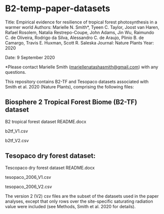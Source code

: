# B2-temp-paper-datasets

Title: Empirical evidence for resilience of tropical forest photosynthesis in a warmer world
Authors: Marielle N. Smith*, Tyeen C. Taylor, Joost van Haren, Rafael Rosolem, Natalia Restrepo-Coupe, John Adams, Jin Wu, Raimundo C. de Oliveira, Rodrigo da Silva, Alessandro C. de Araujo, Plinio B. de Camargo, Travis E. Huxman, Scott R. Saleska
Journal: Nature Plants
Year: 2020

Date: 9 September 2020

*Please contact Marielle Smith (mariellenatashasmith@gmail.com) with any questions. 

This repository contains B2-TF and Tesopaco datasets associated with Smith et al. 2020 (Nature Plants), comprising the following files:

## Biosphere 2 Tropical Forest Biome (B2-TF) dataset
B2 tropical forest dataset README.docx

b2tf_V1.csv

b2tf_V2.csv

## Tesopaco dry forest dataset:
Tescopaco dry forest dataset README.docx

tesopaco_2006_V1.csv

tesopaco_2006_V2.csv

The version 2 (V2) csv files are the subset of the datasets used in the paper analyses, except that only rows over the site-specific saturating radiation value were included (see Methods, Smith et al. 2020 for details).
